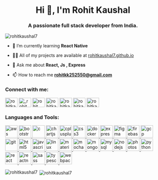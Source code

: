 <h1 align="center">Hi 👋, I'm Rohit Kaushal</h1>
<h3 align="center">A passionate full stack developer from India.</h3>

<p align="left"> <img src="https://komarev.com/ghpvc/?username=rohitkaushal7" alt="rohitkaushal7" /> </p>

- 🌱 I’m currently learning **React Native**

- 👨‍💻 All of my projects are available at [rohitkaushal7.github.io](rohitkaushal7.github.io)

- 💬 Ask me about **React, Js , Express**

- 📫 How to reach me **rohitkk252550@gmail.com**

<p align="left">
<h3 align="left">Connect with me:</h3>
<a href="https://linkedin.com/in/rohitkaushal7" target="blank"><img align="center" src="https://cdn.jsdelivr.net/npm/simple-icons@3.0.1/icons/linkedin.svg" alt="rohitkaushal7" height="30" width="40" /></a>
<a href="https://instagram.com/_rohit.kaushal" target="blank"><img align="center" src="https://cdn.jsdelivr.net/npm/simple-icons@3.0.1/icons/instagram.svg" alt="_rohit.kaushal" height="30" width="40" /></a>
<a href="https://www.codechef.com/users/rohit kaushal" target="blank"><img align="center" src="https://cdn.jsdelivr.net/npm/simple-icons@3.1.0/icons/codechef.svg" alt="rohit kaushal" height="30" width="40" /></a>
<a href="https://www.hackerrank.com/rohitkaushal" target="blank"><img align="center" src="https://cdn.jsdelivr.net/npm/simple-icons@3.0.1/icons/hackerrank.svg" alt="rohitkaushal" height="30" width="40" /></a>
<a href="https://codeforces.com/profile/rohitkaushal" target="blank"><img align="center" src="https://cdn.jsdelivr.net/npm/simple-icons@3.0.1/icons/codeforces.svg" alt="rohitkaushal" height="30" width="40" /></a>
<a href="https://www.leetcode.com/rohitkaushal" target="blank"><img align="center" src="https://cdn.jsdelivr.net/npm/simple-icons@3.0.1/icons/leetcode.svg" alt="rohitkaushal" height="30" width="40" /></a>
<a href="https://www.topcoder.com/members/rohitkaushal" target="blank"><img align="center" src="https://cdn.jsdelivr.net/npm/simple-icons@3.0.1/icons/topcoder.svg" alt="rohitkaushal" height="30" width="40" /></a>
</p>

<h3 align="left">Languages and Tools:</h3>
<p align="left"> <a href="https://aws.amazon.com" target="_blank"> <img src="https://devicons.github.io/devicon/devicon.git/icons/amazonwebservices/amazonwebservices-original-wordmark.svg" alt="aws" width="40" height="40"/> </a> <a href="https://getbootstrap.com" target="_blank"> <img src="https://devicons.github.io/devicon/devicon.git/icons/bootstrap/bootstrap-plain.svg" alt="bootstrap" width="40" height="40"/> </a> <a href="https://www.cprogramming.com/" target="_blank"> <img src="https://devicons.github.io/devicon/devicon.git/icons/c/c-original.svg" alt="c" width="40" height="40"/> </a> <a href="https://www.chartjs.org" target="_blank"> <img src="https://www.chartjs.org/media/logo-title.svg" alt="chartjs" width="40" height="40"/> </a> <a href="https://www.w3schools.com/cpp/" target="_blank"> <img src="https://devicons.github.io/devicon/devicon.git/icons/cplusplus/cplusplus-original.svg" alt="cplusplus" width="40" height="40"/> </a> <a href="https://www.w3schools.com/css/" target="_blank"> <img src="https://devicons.github.io/devicon/devicon.git/icons/css3/css3-original-wordmark.svg" alt="css3" width="40" height="40"/> </a> <a href="https://www.docker.com/" target="_blank"> <img src="https://devicons.github.io/devicon/devicon.git/icons/docker/docker-original-wordmark.svg" alt="docker" width="40" height="40"/> </a> <a href="https://expressjs.com" target="_blank"> <img src="https://devicons.github.io/devicon/devicon.git/icons/express/express-original-wordmark.svg" alt="express" width="40" height="40"/> </a> <a href="https://www.figma.com/" target="_blank"> <img src="https://www.vectorlogo.zone/logos/figma/figma-icon.svg" alt="figma" width="40" height="40"/> </a> <a href="https://firebase.google.com/" target="_blank"> <img src="https://www.vectorlogo.zone/logos/firebase/firebase-icon.svg" alt="firebase" width="40" height="40"/> </a> <a href="https://cloud.google.com" target="_blank"> <img src="https://www.vectorlogo.zone/logos/google_cloud/google_cloud-icon.svg" alt="gcp" width="40" height="40"/> </a> <a href="https://git-scm.com/" target="_blank"> <img src="https://www.vectorlogo.zone/logos/git-scm/git-scm-icon.svg" alt="git" width="40" height="40"/> </a> <a href="https://www.w3.org/html/" target="_blank"> <img src="https://devicons.github.io/devicon/devicon.git/icons/html5/html5-original-wordmark.svg" alt="html5" width="40" height="40"/> </a> <a href="https://developer.mozilla.org/en-US/docs/Web/JavaScript" target="_blank"> <img src="https://devicons.github.io/devicon/devicon.git/icons/javascript/javascript-original.svg" alt="javascript" width="40" height="40"/> </a> <a href="https://www.linux.org/" target="_blank"> <img src="https://devicons.github.io/devicon/devicon.git/icons/linux/linux-original.svg" alt="linux" width="40" height="40"/> </a> <a href="https://materializecss.com/" target="_blank"> <img src="https://raw.githubusercontent.com/prplx/svg-logos/5585531d45d294869c4eaab4d7cf2e9c167710a9/svg/materialize.svg" alt="materialize" width="40" height="40"/> </a> <a href="https://mochajs.org" target="_blank"> <img src="https://www.vectorlogo.zone/logos/mochajs/mochajs-icon.svg" alt="mocha" width="40" height="40"/> </a> <a href="https://www.mongodb.com/" target="_blank"> <img src="https://devicons.github.io/devicon/devicon.git/icons/mongodb/mongodb-original-wordmark.svg" alt="mongodb" width="40" height="40"/> </a> <a href="https://www.mysql.com/" target="_blank"> <img src="https://devicons.github.io/devicon/devicon.git/icons/mysql/mysql-original-wordmark.svg" alt="mysql" width="40" height="40"/> </a> <a href="https://nodejs.org" target="_blank"> <img src="https://devicons.github.io/devicon/devicon.git/icons/nodejs/nodejs-original-wordmark.svg" alt="nodejs" width="40" height="40"/> </a> <a href="https://www.photoshop.com/en" target="_blank"> <img src="https://devicons.github.io/devicon/devicon.git/icons/photoshop/photoshop-plain.svg" alt="photoshop" width="40" height="40"/> </a> <a href="https://www.python.org" target="_blank"> <img src="https://devicons.github.io/devicon/devicon.git/icons/python/python-original.svg" alt="python" width="40" height="40"/> </a> <a href="https://reactjs.org/" target="_blank"> <img src="https://devicons.github.io/devicon/devicon.git/icons/react/react-original-wordmark.svg" alt="react" width="40" height="40"/> </a> <a href="https://reactnative.dev/" target="_blank"> <img src="https://reactnative.dev/img/header_logo.svg" alt="reactnative" width="40" height="40"/> </a> <a href="https://sass-lang.com" target="_blank"> <img src="https://devicons.github.io/devicon/devicon.git/icons/sass/sass-original.svg" alt="sass" width="40" height="40"/> </a> <a href="https://www.typescriptlang.org/" target="_blank"> <img src="https://devicons.github.io/devicon/devicon.git/icons/typescript/typescript-original.svg" alt="typescript" width="40" height="40"/> </a> <a href="https://webpack.js.org" target="_blank"> <img src="https://devicons.github.io/devicon/devicon.git/icons/webpack/webpack-original.svg" alt="webpack" width="40" height="40"/> </a> </p>
<div style="display: flex;">
  
<div><img align="left" src="https://github-readme-stats.vercel.app/api/top-langs/?username=rohitkaushal7&layout=compact" alt="rohitkaushal7" /></div>

<div>&nbsp;<img align="center" src="https://github-readme-stats.vercel.app/api?username=rohitkaushal7&show_icons=true" alt="rohitkaushal7" /></div>
 </div>
